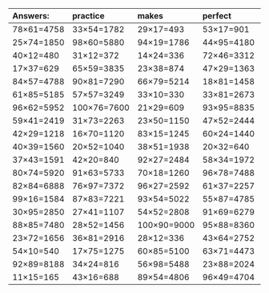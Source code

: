 | Answers: | practice | makes | perfect | ! |
| :--- | :--- | :--- | :--- | :--- |
| 78×61=4758 | 33×54=1782 | 29×17=493 | 53×17=901 | 57×48=2736 | 
| 25×74=1850 | 98×60=5880 | 94×19=1786 | 44×95=4180 | 45×41=1845 | 
| 40×12=480 | 31×12=372 | 14×24=336 | 72×46=3312 | 22×75=1650 | 
| 17×37=629 | 65×59=3835 | 23×38=874 | 47×29=1363 | 67×45=3015 | 
| 84×57=4788 | 90×81=7290 | 66×79=5214 | 18×81=1458 | 84×29=2436 | 
| 61×85=5185 | 57×57=3249 | 33×10=330 | 33×81=2673 | 32×73=2336 | 
| 96×62=5952 | 100×76=7600 | 21×29=609 | 93×95=8835 | 70×76=5320 | 
| 59×41=2419 | 31×73=2263 | 23×50=1150 | 47×52=2444 | 38×95=3610 | 
| 42×29=1218 | 16×70=1120 | 83×15=1245 | 60×24=1440 | 66×58=3828 | 
| 40×39=1560 | 20×52=1040 | 38×51=1938 | 20×32=640 | 35×20=700 | 
| 37×43=1591 | 42×20=840 | 92×27=2484 | 58×34=1972 | 93×47=4371 | 
| 80×74=5920 | 91×63=5733 | 70×18=1260 | 96×78=7488 | 37×82=3034 | 
| 82×84=6888 | 76×97=7372 | 96×27=2592 | 61×37=2257 | 76×30=2280 | 
| 99×16=1584 | 87×83=7221 | 93×54=5022 | 55×87=4785 | 12×58=696 | 
| 30×95=2850 | 27×41=1107 | 54×52=2808 | 91×69=6279 | 60×44=2640 | 
| 88×85=7480 | 28×52=1456 | 100×90=9000 | 95×88=8360 | 25×57=1425 | 
| 23×72=1656 | 36×81=2916 | 28×12=336 | 43×64=2752 | 43×58=2494 | 
| 54×10=540 | 17×75=1275 | 60×85=5100 | 63×71=4473 | 53×25=1325 | 
| 92×89=8188 | 34×24=816 | 56×98=5488 | 23×88=2024 | 97×53=5141 | 
| 11×15=165 | 43×16=688 | 89×54=4806 | 96×49=4704 | 29×21=609 | 
